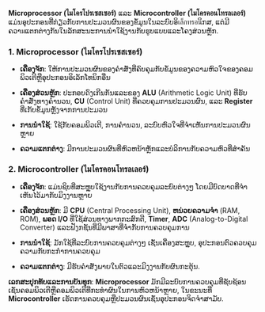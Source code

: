
**Microprocessor (ไมโครโปรเซสเซอร์)** ແລະ **Microcontroller (ไมโครคอนโทรลเลอร์)** ແມ່ນອຸປະກອນທີ່ກ່ຽວກັບການປະມວນຜົນຂອງຂໍ້ມູນໃນລະບົບອິเล็กทรอนິກສ, ແຕ່ມີຄວາมແຕກຕ່າງກັນໃນລັກສະນະການນຳໃຊ້ງານກັບຮູບແບບແລະໂຄງສ່ວນຫຼັກ.

### 1. **Microprocessor (ไมโครโปรเซสเซอร์)**

- **ເຄື່ອງຈັກ**: ໃຫ້ການປະມວນຜົນຂອງຄຳສັ່ງທີ່ຄົບຄຸມກັບຂໍ້ມູນຂອງຄວາມຫົວໃຈຂອງຄອມພິວເຕີຫຼືອຸປະກອນອິເລັກໂທນິກອື່ນ
    
- **ເຄື່ອງສ່ວນຫຼັກ**: ປະກອບດົງເກີນກັນແລະຂອງ **ALU** (Arithmetic Logic Unit) ທີ່ຮັບຄຳສັ່ງທາງຄຳນວນ, **CU** (Control Unit) ທີ່ຄວບຄຸມການປະມວນຜົນ, ແລະ **Register** ທີ່ເກັບຂໍ້ມູນຫຼັງຈາກການປະມວນ
    
- **ການນຳໃຊ້**: ໃຊ້ກັບຄອມພິວເຕີ, ການຄຳນວນ, ລະບົບຫົວໃຈທີ່ຈຳເຫັນການປະມວນຜົນຫຼາຍ
    
- **ຄວາມແຕກຕ່າງ**: ມີການປະມວນຜົນທີ່ຫົວຫນ້າຫຼັກແລະບໍລິການກັບຄວາມຫົວທີ່ສຳຄັນ
    

### 2. **Microcontroller (ไมโครคอนโทรลเลอร์)**

- **ເຄື່ອງຈັກ**: ແມ່ນຊິບທີ່ສະຫຼຸບໃຊ້ງານກັບການຄວບຄຸມລະບົບຕ່າງໆ ໂດຍມີບົດບາດທີ່ຈຳເຫັນໄວ້ມາກັບມິງງານຫຼາຍ
    
- **ເຄື່ອງສ່ວນຫຼັກ**: ມີ **CPU** (Central Processing Unit), **ຫນ່ວຍຄວາມຈຳ** (RAM, ROM), **ພອດ I/O** ທີ່ໃຊ້ສ່ວນທາງພາກກະສົກຕີ, **Timer**, **ADC** (Analog-to-Digital Converter) ແລະຟັງກຊັນທີ່ມີພາສາທີ່ຈຳກັບການຄວບຄຸມການ
    
- **ການນຳໃຊ້**: ມັກໃຊ້ທີ່ລະບົບການຄວບຄຸມຕ່າງໆ ເຊັ່ນເຄື່ອງສະຫຼຸບ, ອຸປະກອນຕົວຄວບຄຸມຄວາມກັບກະກຳການຄວບຄຸມ
    
- **ຄວາມແຕກຕ່າງ**: ມີຮັບຄຳສັ່ງພາຍໃນຕົວແລະມິງງານກັບຜົນກະຕຸ້ນ.
    

**ເລກສະປຸກທັບແລະການບັນທຸກ**: **Microprocessor** ມັກມີລະບົບການຄວບຄຸມທີ່ຊັບຊ້ອນ ເຊັ່ນຄອມພິວເຕີຫຼືຄອມພິວເຕີທີ່ກະທຳຜົນໃນການຫົວຫນ້າຫຼາຍ, ໃນຂະນະທີ່ **Microcontroller** ເຮັດການຄວບຄຸມຫຼືປະມວນຜົນເຊັ່ນອຸປະກອນຈິດຈຳສາມັບ.